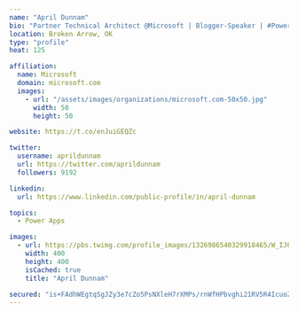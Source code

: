 ```yaml
---
name: "April Dunnam"
bio: "Partner Technical Architect @Microsoft | Blogger-Speaker | #PowerApps, #PowerAutomate, #Office365, #SharePoint | #WIT | #Karaoke Queen"
location: Broken Arrow, OK
type: "profile"
heat: 125

affiliation:
  name: Microsoft
  domain: microsoft.com
  images:
    - url: "/assets/images/organizations/microsoft.com-50x50.jpg"
      width: 50
      height: 50

website: https://t.co/enJuiGEQZc

twitter:
  username: aprildunnam
  url: https://twitter.com/aprildunnam
  followers: 9192

linkedin:
  url: https://www.linkedin.com/public-profile/in/april-dunnam

topics:
  - Power Apps

images:
  - url: https://pbs.twimg.com/profile_images/1326986540329918465/W_IJ6Ih2_400x400.jpg
    width: 400
    height: 400
    isCached: true
    title: "April Dunnam"

secured: "is+FAdhWEgtqSgJZy3e7cZo5PsNXleH7rXMPs/rnWfHPbvghi21RV5R4IcuoZHSgFjfklDSGKsbRNooxX8Xa4XiDxz5jEDXSUP/YASvpjnesFSLgisH1ZAnhoYwyLXiiCks7qMwDzTTZYJQ/one43+FiSXfhOpZj4cjvkCpXnX4jqHx/sIU3Ree8LktrbJ6OO57QvwfsJ3UyjVfGAtU5oMILIy3Ow8ujPTS8S663cCOtjZkTgVo+mBgPSL046z/o4QbP9IYv4Oiwjw2FySTySpCpYRrLmwS1MeLYG2YDXK2rrRtdkZndxgUx+OkST/5wFeNS9ZhWemKkQGerIIVUw4Oy1Py06ezhmwlzZ+N7jbIPMLvrSULsY5Pd2wgkJAjnKxMOLuMQpjtXYfjqBImwjJKMPRks9M8vYjz2LKhSeAM=;Y5ccAtIdIwp6f+CvZg9T+w=="
---
```


